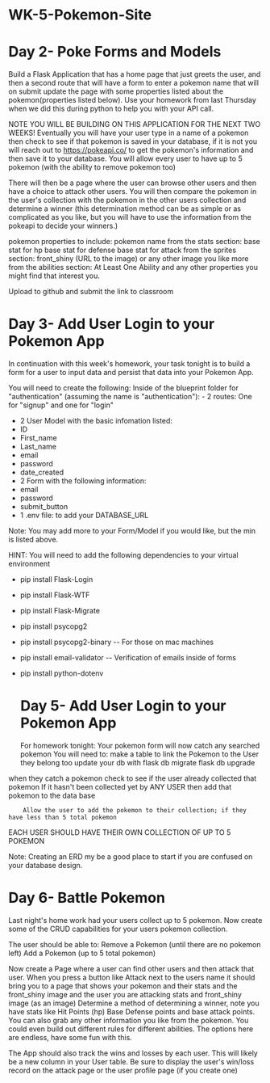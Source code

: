 # WK-5-Pokemon-Site
# Day 2- Poke Forms and Models 
Build a Flask Application that has a home page that just greets the user, and then a second route that will have a form to enter a pokemon name that will on submit update the page with some properties listed about the pokemon(properties listed below).  Use your homework from last Thursday when we did this during python to help you with your API call. 

NOTE YOU WILL BE BUILDING ON THIS APPLICATION FOR THE NEXT TWO WEEKS!
Eventually you will have your user type in a name of a pokemon then check to see if that pokemon is saved in your database, if it is not you will reach out to https://pokeapi.co/ to get the pokemon's information and then save it to your database.  You will allow every user to have up to 5 pokemon (with the ability to remove pokemon too)


There will then be a page where the user can browse other users and then have a choice to attack other users.  You will then compare the pokemon in the user's collection with the pokemon in the other users collection and determine a winner (this determination method can be as simple or as complicated as you like, but you will have to use the information from the pokeapi to decide your winners.)


pokemon properties to include:
                pokemon name
       from the stats section:
                 base stat for hp
                 base stat for defense
                 base stat for attack
       from the sprites section:
                 front_shiny (URL to the image) or any other image you like more 
       from the abilities section:
                 At Least One Ability
and any other properties you might find that interest you.


Upload to github and submit the link to classroom

# Day 3- Add User Login to your Pokemon App
In continuation with this week's homework, your task tonight is to build a form for a user to input data and persist that data into your Pokemon App.

You will need to create the following:
Inside of the blueprint folder for "authentication" (assuming the name is "authentication"):
     - 2 routes: One for "signup" and one for "login"
- 2 User Model with the basic infomation listed:
- ID
- First_name
- Last_name
- email
- password
- date_created
- 2 Form with the following information:
- email
- password
- submit_button
- 1 .env file: to add your DATABASE_URL

Note: You may add more to your Form/Model if you would like, but the min is listed above.

HINT: You will need to add the following dependencies to your virtual environment
- pip install Flask-Login
- pip install Flask-WTF
- pip install Flask-Migrate
- pip install psycopg2
- pip install psycopg2-binary -- For those on mac machines
- pip install email-validator -- Verification of emails inside of forms
- pip install python-dotenv

  # Day 5- Add User Login to your Pokemon App
  For homework tonight:
Your pokemon form will now catch any searched pokemon
You will need to:
        make a table to link the Pokemon to the User they belong too
        update your db with flask db migrate flask db upgrade

when they catch a pokemon
        check to see if the user already collected that pokemon
        If it hasn't been collected yet by ANY USER then add that pokemon to the data base
     
        Allow the user to add the pokemon to their collection; if they have less than 5 total pokemon


EACH USER SHOULD HAVE THEIR OWN COLLECTION OF UP TO 5 POKEMON


Note: Creating an ERD my be a good place to start if you are confused on your database design.

 # Day 6- Battle Pokemon
 Last night's home work had your users collect up to 5 pokemon.
Now create some of the CRUD capabilities for your users pokemon collection.


The user should be able to:
Remove a Pokemon (until there are no pokemon left)
Add a Pokemon (up to 5 total pokemon)


Now create a Page where a user can find other users and then attack that user.
When you press a button like Attack next to the users name it should bring you to a page that shows your pokemon and their stats and the front_shiny image  and the user you are attacking stats and front_shiny image (as an image)
Determine a method of determining a winner, note you have stats like Hit Points (hp) Base Defense points and base attack points.  You can also grab any other information you like from the pokemon.  You could even build out different rules for different abilities.  The options here are endless, have some fun with this.


The App should also track the wins and losses by each user.  This will likely be a new column in your User table.
Be sure to display the user's win/loss record on the attack page or the user profile page (if you create one)
